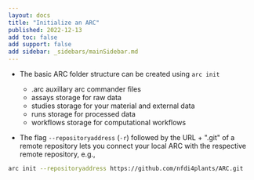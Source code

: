 ```yaml
---
layout: docs
title: "Initialize an ARC"
published: 2022-12-13
add toc: false
add support: false
add sidebar: _sidebars/mainSidebar.md
---
```


<!-- TODO: I would suggest to link this to ARC article rather than explaining the structure here -->

- The basic ARC folder structure can be created using `arc init`
  - .arc auxillary arc commander files
  - assays storage for raw data
  - studies storage for your material and external data
  - runs storage for processed data
  - workflows storage for computational workflows

- The flag `--repositoryaddress` (`-r`) followed by the URL + ".git" of a remote repository lets you connect your local ARC with the respective remote repository, e.g.,

<!-- TODO: I would suggest to link a small demo ARC from the DataHUB rather than the empty GitHub repo -->

```bash
arc init --repositoryaddress https://github.com/nfdi4plants/ARC.git
```
